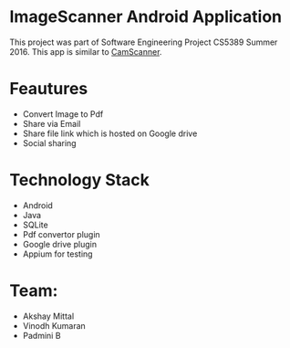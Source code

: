 # ImageScanner Android Application
This project was part of Software Engineering Project CS5389 Summer 2016.
This app is similar to [CamScanner](https://www.camscanner.com/).

# Feautures
* Convert Image to Pdf
* Share via Email
* Share file link which is hosted on Google drive
* Social sharing

# Technology Stack
* Android
* Java
* SQLite
* Pdf convertor plugin
* Google drive plugin
* Appium for testing

# Team:
* Akshay Mittal
* Vinodh Kumaran
* Padmini B
